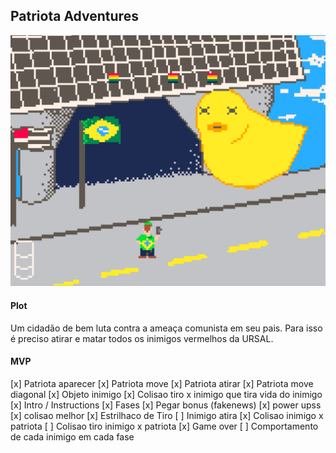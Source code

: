 ## Patriota Adventures

![Imagem da FIESP](./fiesp.png "Fase 1 - Destruindo a URSAL na FIESP")

#### Plot
Um cidadão de bem luta contra a ameaça comunista em seu pais.
Para isso é preciso atirar e matar todos os inimigos vermelhos da URSAL.

#### MVP

[x] Patriota aparecer
[x] Patriota move
[x] Patriota atirar
[x] Patriota move diagonal
[x] Objeto inimigo
[x] Colisao tiro x inimigo que tira vida do inimigo
[x] Intro / Instructions
[x] Fases
[x] Pegar bonus (fakenews)
[x] power upss
[x] colisao melhor
[x] Estrilhaco de Tiro 
[ ] Inimigo atira
[x] Colisao inimigo x patriota
[ ] Colisao tiro inimigo x patriota
[x] Game over
[ ] Comportamento de cada inimigo em cada fase
